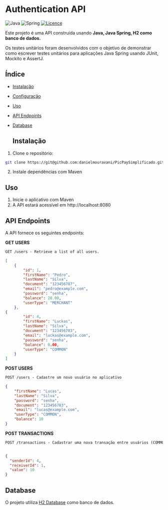 # Authentication API

![Java](https://img.shields.io/badge/java-%23ED8B00.svg?style=for-the-badge&logo=openjdk&logoColor=white)
![Spring](https://img.shields.io/badge/spring-%236DB33F.svg?style=for-the-badge&logo=spring&logoColor=white)
[![Licence](https://img.shields.io/github/license/Ileriayo/markdown-badges?style=for-the-badge)](./LICENSE)

Este projeto é uma API construída usando **Java, Java Spring, H2 como banco de dados.**

Os testes unitários foram desenvolvidos com o objetivo de demonstrar como escrever testes unitários para aplicações Java Spring usando JUnit, Mockito e AssertJ.

## Índice

- [Instalação](#Instalação)
- [Configuração](#Configuração)
- [Uso](#Uso)
- [API Endpoints](#api-endpoints)
- [Database](#database)

  ## Instalação

1. Clone o repositório:

```bash
git clone https://git@github.com:danielmouravani/PicPaySimplificado.git
```

2. Instale dependências com Maven

## Uso

1. Inicie o aplicativo com Maven
2. A API estará acessível em http://localhost:8080

## API Endpoints
A API fornece os seguintes endpoints:


**GET USERS**
```markdown
GET /users - Retrieve a list of all users.
```
```json
[
    {
        "id": 1,
        "firstName": "Pedro",
        "lastName": "Silva",
        "document": "123456787",
        "email": "pedro@example.com",
        "password": "senha",
        "balance": 20.00,
        "userType": "MERCHANT"
    },
{
        "id": 4,
        "firstName": "Luckas",
        "lastName": "Silva",
        "document": "123456783",
        "email": "luckas@example.com",
        "password": "senha",
        "balance": 0.00,
        "userType": "COMMON"
    }
]
```

**POST USERS**
```markdown
POST /users - Cadastre um novo usuário no aplicativo

```
```json
{
    "firstName": "Lucas",
    "lastName": "Silva",
    "password": "senha",
    "document": "123456783",
    "email": "lucas@example.com",
    "userType": "COMMON",
    "balance": 10
}
```

**POST TRANSACTIONS**
```markdown
POST /transactions - Cadastrar uma nova transação entre usuários (COMMON para COMMON ou COMMON para MERCHANT)
```

```json

{
  "senderId": 4,
  "receiverId": 1,
  "value": 10
}
```

## Database
O projeto utiliza [H2 Database](https://www.h2database.com/html/tutorial.html) como banco de dados.
